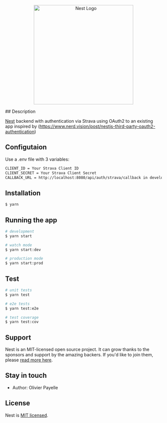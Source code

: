 <p align="center">
  <a href="http://nestjs.com/" target="blank"><img src="https://nestjs.com/img/logo_text.svg" width="320" alt="Nest Logo" /></a>
</p>
## Description

[Nest](https://github.com/nestjs/nest) backend with authentication via Strava using OAuth2 to an existing app inspired by (https://www.nerd.vision/post/nestjs-third-party-oauth2-authentication)

## Configutaion
Use a .env file with 3 variables:

```bash
CLIENT_ID = Your Strava Client ID
CLIENT_SECRET = Your Strava Client Secret
CALLBACK_URL = http://localhost:8080/api/auth/strava/callback in development mode
```

## Installation

```bash
$ yarn
```

## Running the app

```bash
# development
$ yarn start

# watch mode
$ yarn start:dev

# production mode
$ yarn start:prod
```

## Test

```bash
# unit tests
$ yarn test

# e2e tests
$ yarn test:e2e

# test coverage
$ yarn test:cov
```

## Support

Nest is an MIT-licensed open source project. It can grow thanks to the sponsors and support by the amazing backers. If you'd like to join them, please [read more here](https://docs.nestjs.com/support).

## Stay in touch

- Author: Olivier Payelle

## License

  Nest is [MIT licensed](LICENSE).
